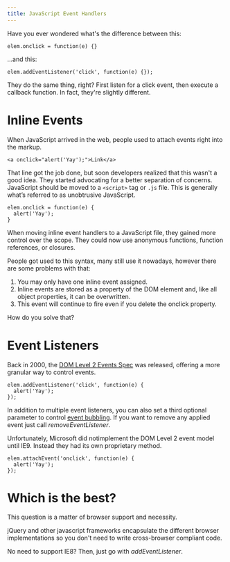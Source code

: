 ```yaml
---
title: JavaScript Event Handlers
---
```


Have you ever wondered what's the difference between this:

```
elem.onclick = function(e) {}
```

…and this:

```
elem.addEventListener('click', function(e) {});
```

They do the same thing, right? First listen for a click event, then execute a callback function. In fact, they're slightly different.

# Inline Events

When JavaScript arrived in the web, people used to attach events right into the markup.

```
<a onclick="alert('Yay');">Link</a>
```

That line got the job done, but soon developers realized that this wasn't a good idea. They started advocating for a better separation of concerns. JavaScript should be moved to a `<script>` tag or `.js` file. This is generally what’s referred to as unobtrusive JavaScript.

```
elem.onclick = function(e) {
  alert('Yay');
}
```

When moving inline event handlers to a JavaScript file, they gained more control over the scope. They could now use anonymous functions, function references, or closures.

People got used to this syntax, many still use it nowadays, however there are some problems with that:

1. You may only have one inline event assigned.
2. Inline events are stored as a property of the DOM element and, like all object properties, it can be overwritten.
3. This event will continue to fire even if you delete the onclick property.

How do you solve that?

# Event Listeners

Back in 2000, the [DOM Level 2 Events Spec](http://www.w3.org/TR/DOM-Level-2-Events/events.html) was released, offering a more granular way to control events.

```
elem.addEventListener('click', function(e) {
  alert('Yay');
});
```

In addition to multiple event listeners, you can also set a third optional parameter to control [event bubbling](http://stackoverflow.com/questions/4616694/what-is-event-bubbling-and-capturing/#answer-4616720). If you want to remove any applied event just call *removeEventListener*.

Unfortunately, Microsoft did notimplement the DOM Level 2 event model until IE9. Instead they had its own proprietary method.

```
elem.attachEvent('onclick', function(e) {
  alert('Yay');
});
```

# Which is the best?

This question is a matter of browser support and necessity.

jQuery and other javascript frameworks encapsulate the different browser implementations so you don't need to write cross-browser compliant code.

No need to support IE8? Then, just go with *addEventListener*.